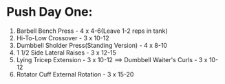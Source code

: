 # Push Day One:
1. Barbell Bench Press - 4 x 4-6(Leave 1-2 reps in tank)
1. Hi-To-Low Crossover - 3 x 10-12
1. Dumbbell Sholder Press(Standing Version) - 4 x 8-10
1. 1 1/2 Side Lateral Raises - 3 x 12-15
1. Lying Tricep Extension - 3 x 10-12 ==>  Dumbbell Waiter's Curls - 3 x 10-12
1. Rotator Cuff External Rotation - 3 x 15-20
